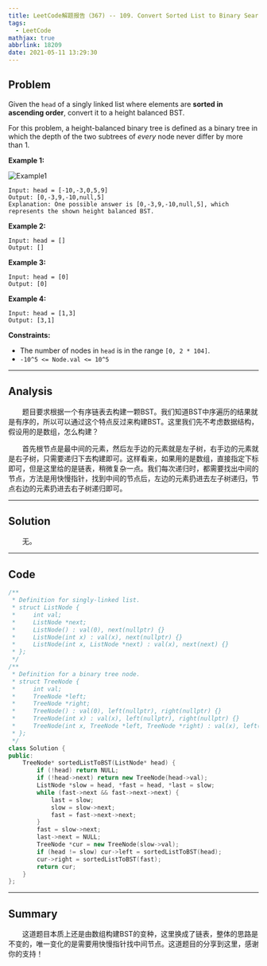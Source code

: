 ```yaml
---
title: LeetCode解题报告（367) -- 109. Convert Sorted List to Binary Search Tree
tags:
  - LeetCode
mathjax: true
abbrlink: 18209
date: 2021-05-11 13:29:30
---
```


## Problem

Given the `head` of a singly linked list where elements are **sorted in ascending order**, convert it to a height balanced BST.

For this problem, a height-balanced binary tree is defined as a binary tree in which the depth of the two subtrees of *every* node never differ by more than 1.

<!-- more -->

**Example 1:**

![Example1](https://assets.leetcode.com/uploads/2020/08/17/linked.jpg)

```
Input: head = [-10,-3,0,5,9]
Output: [0,-3,9,-10,null,5]
Explanation: One possible answer is [0,-3,9,-10,null,5], which represents the shown height balanced BST.
```

**Example 2:**

```
Input: head = []
Output: []
```

**Example 3:**

```
Input: head = [0]
Output: [0]
```

**Example 4:**

```
Input: head = [1,3]
Output: [3,1]
```



**Constraints:**

- The number of nodes in `head` is in the range `[0, 2 * 104]`.
- `-10^5 <= Node.val <= 10^5`

------

## Analysis

&emsp;&emsp;题目要求根据一个有序链表去构建一颗BST。我们知道BST中序遍历的结果就是有序的，所以可以通过这个特点反过来构建BST。这里我们先不考虑数据结构，假设用的是数组，怎么构建？

&emsp;&emsp;首先根节点是最中间的元素，然后左手边的元素就是左子树，右手边的元素就是右子树，只需要递归下去构建即可。这样看来，如果用的是数组，直接指定下标即可，但是这里给的是链表，稍微复杂一点。我们每次递归时，都需要找出中间的节点，方法是用快慢指针，找到中间的节点后，左边的元素扔进去左子树递归，节点右边的元素扔进去右子树递归即可。

------

## Solution

&emsp;&emsp;无。

------

## Code

```c++
/**
 * Definition for singly-linked list.
 * struct ListNode {
 *     int val;
 *     ListNode *next;
 *     ListNode() : val(0), next(nullptr) {}
 *     ListNode(int x) : val(x), next(nullptr) {}
 *     ListNode(int x, ListNode *next) : val(x), next(next) {}
 * };
 */
/**
 * Definition for a binary tree node.
 * struct TreeNode {
 *     int val;
 *     TreeNode *left;
 *     TreeNode *right;
 *     TreeNode() : val(0), left(nullptr), right(nullptr) {}
 *     TreeNode(int x) : val(x), left(nullptr), right(nullptr) {}
 *     TreeNode(int x, TreeNode *left, TreeNode *right) : val(x), left(left), right(right) {}
 * };
 */
class Solution {
public:
    TreeNode* sortedListToBST(ListNode* head) {
        if (!head) return NULL;
        if (!head->next) return new TreeNode(head->val);
        ListNode *slow = head, *fast = head, *last = slow;
        while (fast->next && fast->next->next) {
            last = slow;
            slow = slow->next;
            fast = fast->next->next;
        }
        fast = slow->next;
        last->next = NULL;
        TreeNode *cur = new TreeNode(slow->val);
        if (head != slow) cur->left = sortedListToBST(head);
        cur->right = sortedListToBST(fast);
        return cur;
    }
};
```

------

## Summary

&emsp;&emsp;这道题目本质上还是由数组构建BST的变种，这里换成了链表，整体的思路是不变的，唯一变化的是需要用快慢指针找中间节点。这道题目的分享到这里，感谢你的支持！
